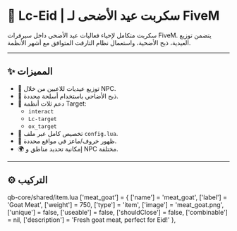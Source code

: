 # 🐐 Lc-Eid | سكربت عيد الأضحى لـ FiveM

سكربت متكامل لإحياء فعاليات عيد الأضحى داخل سيرفرات FiveM. يتضمن توزيع العيدية، ذبح الأضحية، واستعمال نظام التارقت المتوافق مع أشهر الأنظمة.

---

## ✨ المميزات

- 🎁 توزيع عيديات للاعبين من خلال NPC.
- 🔪 ذبح الأضاحي باستخدام أسلحة محددة.
- 🔄 دعم ثلاث أنظمة Target:
  - `interact`
  - `Lc-target`
  - `ox_target`
- 👤 تخصيص كامل عبر ملف `config.lua`.
- 🐐 ظهور خروف/ماعز في مواقع محددة.
- 🌍 إمكانية تحديد مناطق و NPC مختلفة.

---

## ⚙️ التركيب

qb-core/shared/item.lua
['meat_goat'] = {
    ['name'] = 'meat_goat',
    ['label'] = 'Goat Meat',
    ['weight'] = 750,
    ['type'] = 'item',
    ['image'] = 'meat_goat.png',
    ['unique'] = false,
    ['useable'] = false,
    ['shouldClose'] = false,
    ['combinable'] = nil,
    ['description'] = 'Fresh goat meat, perfect for Eid!'
},
